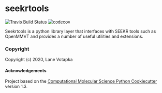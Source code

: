 seekrtools
==============================
[//]: # (Badges)
[![Travis Build Status](https://travis-ci.com/REPLACE_WITH_OWNER_ACCOUNT/seekrtools.svg?branch=master)](https://travis-ci.com/REPLACE_WITH_OWNER_ACCOUNT/seekrtools)
[![codecov](https://codecov.io/gh/REPLACE_WITH_OWNER_ACCOUNT/seekrtools/branch/master/graph/badge.svg)](https://codecov.io/gh/REPLACE_WITH_OWNER_ACCOUNT/seekrtools/branch/master)


Seekrtools is a python library layer that interfaces with SEEKR tools such as OpenMMVT and provides a number of useful utilities and extensions.

### Copyright

Copyright (c) 2020, Lane Votapka


#### Acknowledgements
 
Project based on the 
[Computational Molecular Science Python Cookiecutter](https://github.com/molssi/cookiecutter-cms) version 1.3.
